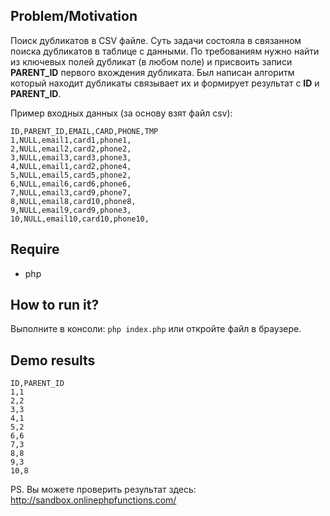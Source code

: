 Problem/Motivation
--
Поиск дубликатов в CSV файле. Суть задачи состояла в связанном поиска дубликатов в таблице с данными. По требованиям нужно найти из ключевых полей дубликат (в любом поле) и присвоить записи **PARENT_ID** первого вхождения дубликата. Был написан алгоритм который находит дубликаты связывает их и формирует результат с **ID** и **PARENT_ID**.

Пример входных данных (за основу взят файл csv):
```
ID,PARENT_ID,EMAIL,CARD,PHONE,TMP
1,NULL,email1,card1,phone1,
2,NULL,email2,card2,phone2,
3,NULL,email3,card3,phone3,
4,NULL,email1,card2,phone4,
5,NULL,email5,card5,phone2,
6,NULL,email6,card6,phone6,
7,NULL,email3,card9,phone7,
8,NULL,email8,card10,phone8,
9,NULL,email9,card9,phone3,     
10,NULL,email10,card10,phone10,
```

Require
--
- php

How to run it?
--
Выполните в консоли: ``php index.php`` или откройте файл в браузере.

Demo results
--
```
ID,PARENT_ID
1,1
2,2
3,3
4,1
5,2
6,6
7,3
8,8
9,3
10,8
```
PS. Вы можете проверить результат здесь: http://sandbox.onlinephpfunctions.com/

